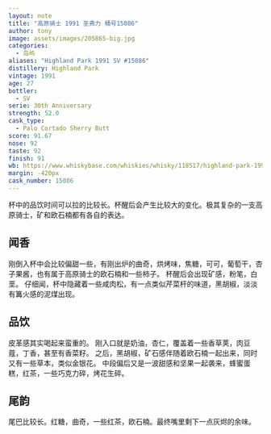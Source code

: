 ```yaml
---
layout: note
title: "高原骑士 1991 圣弗力 桶号15086"
author: tony
image: assets/images/205865-big.jpg
categories:
  - 岛屿
aliases: "Highland Park 1991 SV #15086"
distillery: Highland Park
vintage: 1991
age: 27
bottler:
  - SV
serie: 30th Anniversary
strength: 52.0
cask_type:
  - Palo Cortado Sherry Butt
score: 91.67
nose: 92
taste: 92
finish: 91
wb: https://www.whiskybase.com/whiskies/whisky/118517/highland-park-1991-sv
margin: -420px
cask_number: 15086
---
```

杯中的品饮时间可以拉的比较长。杯醒后会产生比较大的变化。极其复杂的一支高原骑士，矿和欧石楠都有各自的表达。

## 闻香
刚倒入杯中会比较偏甜一些，有刚出炉的曲奇，烘烤味，焦糖，可可，葡萄干，杏子果酱，也有属于高原骑士的欧石楠和一些柿子。
杯醒后会出现矿感，粉笔，白垩。
仔细闻，杯中隐藏着一些咸肉松，有一点类似芹菜杆的味道，黑胡椒，淡淡有篝火感的泥煤出现。

## 品饮
皮革感其实喝起来蛮重的。
刚入口就是奶油，杏仁，覆盖着一些香草荚，肉豆蔻，丁香，甚至有香菜籽。
之后，黑胡椒，矿石感伴随着欧石楠一起出来，同时又有一些草本，类似金银花。
中段偏后又是一波甜感和坚果一起袭来，蜂蜜蛋糕，红茶，一些巧克力碎，烤花生碎。

## 尾韵
尾巴比较长。红糖，曲奇，一些红茶，欧石楠。最终嘴里剩下一点灰烬的余味。
